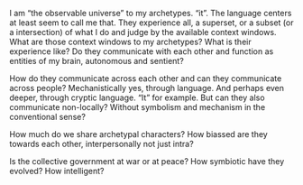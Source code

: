 I am “the observable universe” to my archetypes. “it”. The language centers at least seem to call me that. They experience all, a superset, or a subset (or a intersection) of what I do and judge by the available context windows. What are those context windows to my archetypes? What is their experience like? Do they communicate with each other and function as entities of my brain, autonomous and sentient?

How do they communicate across each other and can they communicate across people? Mechanistically yes, through language. And perhaps even deeper, through cryptic language. “It” for example. But can they also communicate non-locally? Without symbolism and mechanism in the conventional sense?

How much do we share archetypal characters? How biassed are they towards each other, interpersonally not just intra?

Is the collective government at war or at peace? How symbiotic have they evolved? How intelligent?
